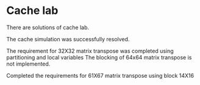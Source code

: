 # Cache lab
There are solutions of cache lab.

The cache simulation was successfully resolved.

The requirement for 32X32 matrix transpose was completed using partitioning and local variables
The blocking of 64x64 matrix transpose is not implemented.

Completed the requirements for 61X67 matrix transpose using block 14X16
